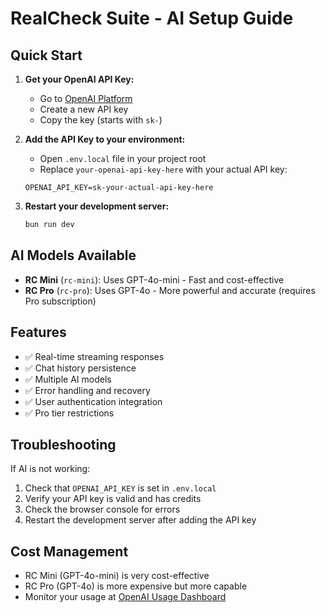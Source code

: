 # RealCheck Suite - AI Setup Guide

## Quick Start

1. **Get your OpenAI API Key:**
   - Go to [OpenAI Platform](https://platform.openai.com/api-keys)
   - Create a new API key
   - Copy the key (starts with `sk-`)

2. **Add the API Key to your environment:**
   - Open `.env.local` file in your project root
   - Replace `your-openai-api-key-here` with your actual API key:
   ```
   OPENAI_API_KEY=sk-your-actual-api-key-here
   ```

3. **Restart your development server:**
   ```bash
   bun run dev
   ```

## AI Models Available

- **RC Mini** (`rc-mini`): Uses GPT-4o-mini - Fast and cost-effective
- **RC Pro** (`rc-pro`): Uses GPT-4o - More powerful and accurate (requires Pro subscription)

## Features

- ✅ Real-time streaming responses
- ✅ Chat history persistence
- ✅ Multiple AI models
- ✅ Error handling and recovery
- ✅ User authentication integration
- ✅ Pro tier restrictions

## Troubleshooting

If AI is not working:
1. Check that `OPENAI_API_KEY` is set in `.env.local`
2. Verify your API key is valid and has credits
3. Check the browser console for errors
4. Restart the development server after adding the API key

## Cost Management

- RC Mini (GPT-4o-mini) is very cost-effective
- RC Pro (GPT-4o) is more expensive but more capable
- Monitor your usage at [OpenAI Usage Dashboard](https://platform.openai.com/usage)
